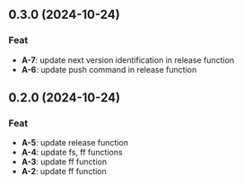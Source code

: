 ## 0.3.0 (2024-10-24)

### Feat

- **A-7**: update next version identification in release function
- **A-6**: update push command in release function

## 0.2.0 (2024-10-24)

### Feat

- **A-5**: update release function
- **A-4**: update fs, ff functions
- **A-3**: update ff function
- **A-2**: update ff function
